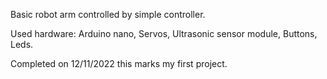 Basic robot arm controlled by simple controller.

Used hardware: 
Arduino nano,
Servos,
Ultrasonic sensor module,
Buttons,
Leds.

Completed on 12/11/2022 this marks my first project.
